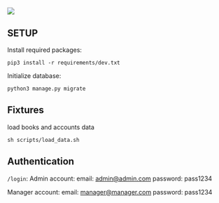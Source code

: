 # ![](https://i.imgur.com/CzNa1DQ.png)

## SETUP

Install required packages:
```
pip3 install -r requirements/dev.txt
```

Initialize database:
```
python3 manage.py migrate
```

## Fixtures

load books and accounts  data
```
sh scripts/load_data.sh
```

## Authentication

`/login`:
Admin account:
    email: admin@admin.com
    password: pass1234

Manager account:
    email: manager@manager.com
    password: pass1234
   
